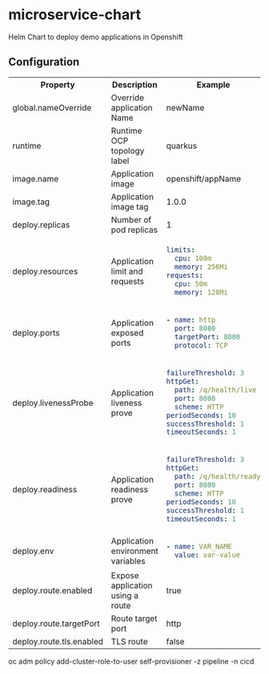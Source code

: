 # microservice-chart

Helm Chart to deploy demo applications in Openshift

## Configuration

<table>
<tr><th>Property</th><th>Description</th><th>Example</th></tr>
<tr><td>global.nameOverride</td><td>Override application Name</td><td>newName</td></tr>
<tr><td>runtime</td><td>Runtime OCP topology label</td><td>quarkus</td></tr>
<tr><td>image.name</td><td>Application image</td><td>openshift/appName</td></tr>
<tr><td>image.tag</td><td>Application image tag</td><td>1.0.0</td></tr>
<tr><td>deploy.replicas</td><td>Number of pod replicas</td><td>1</td></tr>
<tr><td>deploy.resources</td><td>Application limit and requests</td><td>

```yaml
limits:
  cpu: 100m
  memory: 256Mi
requests:
  cpu: 50m
  memory: 128Mi
```
</td></tr>
<tr><td>deploy.ports</td><td>Application exposed ports</td><td>

```yaml
- name: http
  port: 8080
  targetPort: 8080
  protocol: TCP
```
</td></tr>
<tr><td>deploy.livenessProbe</td><td>Application liveness prove</td><td>

```yaml
failureThreshold: 3
httpGet:
  path: /q/health/live
  port: 8080
  scheme: HTTP
periodSeconds: 10
successThreshold: 1
timeoutSeconds: 1
```
</td></tr>
<tr><td>deploy.readiness</td><td>Application readiness prove</td><td>

```yaml
failureThreshold: 3
httpGet:
  path: /q/health/ready
  port: 8080
  scheme: HTTP
periodSeconds: 10
successThreshold: 1
timeoutSeconds: 1
```
</td></tr>
<tr><td>deploy.env</td><td>Application environment variables</td><td>

```yaml
- name: VAR_NAME
  value: var-value
```
</td></tr>
<tr><td>deploy.route.enabled</td><td>Expose application using a route</td><td>true</td></tr>
<tr><td>deploy.route.targetPort</td><td>Route target port</td><td>http</td></tr>
<tr><td>deploy.route.tls.enabled</td><td>TLS route</td><td>false</td></tr>
</table>





oc adm policy add-cluster-role-to-user self-provisioner -z pipeline -n cicd
